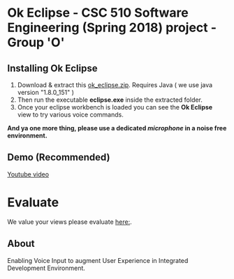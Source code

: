 
# Ok Eclipse - CSC 510 Software Engineering (Spring 2018) project - Group 'O' <Enter>[](https://github.com/snaraya7/Ok_Eclipse/blob/master/img/logo.png) 
  
## Installing Ok Eclipse

1. Download & extract this [ok_eclipse.zip](https://tiny.cc/downloadokeclipse). Requires Java ( we use java version "1.8.0_151" )
1. Then run the executable **eclipse.exe** inside the extracted folder.
1. Once your eclipse workbench is loaded you can see the **Ok Eclipse** view to try various voice commands.
  
**And ya one more thing, please use a dedicated _microphone_ in a noise free environment.**

## Demo (Recommended)
[Youtube video](https://youtu.be/34EYSdmBDMs)

# Evaluate
We value your views please evaluate [here:](https://tiny.cc/okeclipseeval1).

## About
Enabling Voice Input to augment User Experience in Integrated Development Environment.






